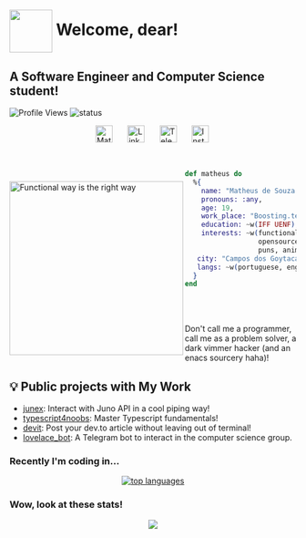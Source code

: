 # <img align="center" src="./assets/eevee.png" height="75px" /> Welcome, dear!

## A Software Engineer and Computer Science student!

![Profile Views](https://komarev.com/ghpvc/?username=Mdsp9070) ![status](https://img.shields.io/badge/status-up-brightgreen)

<div style="display: flex; justify-content: space-between; align-itens: center; width: 40%; margin: 0 auto;">
  <a href="https://twitter.com/matdsoupe">
    <img align="left" alt="Matheus| Twitter" width="30px" src="https://cdn.jsdelivr.net/npm/simple-icons@v3/icons/twitter.svg" />
  </a>
  <a href="https://www.linkedin.com/in/mdsp/">
    <img align="left" alt="Linkedin" width="30px" src="https://cdn.jsdelivr.net/npm/simple-icons@v3/icons/linkedin.svg" />
  </a>
  <a href="https://t.me/Mdsp9070">
    <img align="left" alt="Telegram" width="30px" src="https://cdn.jsdelivr.net/npm/simple-icons@v3/icons/telegram.svg" />
  </a>
  <a href="https://www.instagram.com/matheww.sp/">
    <img align="left" alt="Instagram" width="30px" src="https://cdn.jsdelivr.net/npm/simple-icons@v3/icons/instagram.svg" />
  </a>
</div>

</br>
</br>

<img src="https://github.com/Mdsp9070/Mdsp9070/blob/master/assets/functional.jpg"
     alt="Functional way is the right way"
     style="margin-top:20px;"
     height="305px"
     align="left" />

```elixir
def matheus do
  %{
    name: "Matheus de Souza Pessanha",
    pronouns: :any,
    age: 19,
    work_place: "Boosting.tech",
    education: ~w(IFF UENF),
    interests: ~w(functionalprogramming, emacs,
                  opensource, math, numetal,
                  puns, animes, teach),
   city: "Campos dos Goytacazes, RJ, BR",
   langs: ~w(portuguese, english)    
  }
end
```

<br/> <br/>

Don't call me a programmer, call me as a problem solver, a dark vimmer hacker (and an enacs sourcery haha)!

## 💡 Public projects with My Work

- [junex](https://github.com/boostingtech/junex): Interact with Juno API in a cool piping way!
- [typescript4noobs](https://github.com/Carolis/typescript4noobs): Master Typescript fundamentals!
- [devit](https://github.com/Mdsp9070/devit): Post your dev.to article without leaving out of terminal!
- [lovelace_bot](https://github.com/cciuenf/lovelace_bot): A Telegram bot to interact in the computer science group.

### Recently I'm coding in...

<p align="center">
  <a href="https://github.com/anuraghazra/github-readme-stats">
    <img src="https://github-readme-stats.vercel.app/api/top-langs/?username=mdsp9070&&show_icons=true&theme=radical&layout=compact&langs_count=15&exclude_repo=Analyseroom,&hide=c%2B%2B,dart,html,css,javascript,go,c,python" alt="top languages"/>
  </a>
</p>

### Wow, look at these stats!

<p align="center" >
  <a href="https://github.com/anuraghazra/github-readme-stats">
    <img  src="https://github-readme-stats.vercel.app/api?username=mdsp9070&&show_icons=true&theme=radical">
  </a>
</p>
